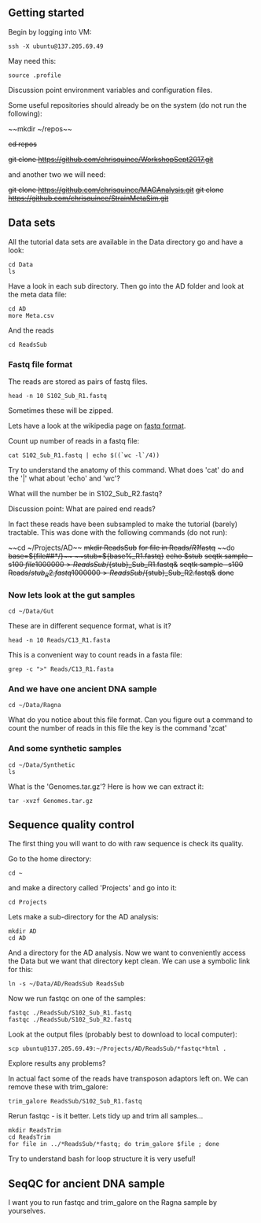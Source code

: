 ## Getting started


Begin by logging into VM:

```
ssh -X ubuntu@137.205.69.49
```

May need this:
```
source .profile 
```

Discussion point environment variables and configuration files.

Some useful repositories should already be on the system (do not run the following):


~~mkdir ~/repos~~

~~cd repos~~

~~git clone https://github.com/chrisquince/WorkshopSept2017.git~~


and another two we will need:


~~git clone https://github.com/chrisquince/MAGAnalysis.git~~
~~git clone https://github.com/chrisquince/StrainMetaSim.git~~

## Data sets

All the tutorial data sets are available in the Data directory go and have a look:

```
cd Data
ls
```

Have a look in each sub directory. Then go into the AD folder and look at the meta data file:

```
cd AD
more Meta.csv 
```

And the reads

```
cd ReadsSub
```

### Fastq file format

The reads are stored as pairs of fastq files.
```
head -n 10 S102_Sub_R1.fastq
```
Sometimes these will be zipped.

Lets have a look at the wikipedia page on [fastq format](https://en.wikipedia.org/wiki/FASTQ_format).

Count up number of reads in a fastq file:

```
cat S102_Sub_R1.fastq | echo $((`wc -l`/4))
```

Try to understand the anatomy of this command. What does 'cat' do and the '|' what about 'echo' and 'wc'? 


What will the number be in S102_Sub_R2.fastq?

Discussion point: What are paired end reads?

In fact these reads have been subsampled to make the tutorial (barely) tractable. This 
was done with the following commands (do not run):

~~cd ~/Projects/AD~~
~~mkdir ReadsSub~~
~~for file in Reads/*R1*fastq~~
~~do
    ~~base=${file##*/}~~
    ~~stub=${base%_R1.fastq}~~
    ~~echo $stub~~
    ~~seqtk sample -s100 $file 1000000 > ReadsSub/${stub}_Sub_R1.fastq&~~
    ~~seqtk sample -s100 Reads/${stub}_R2.fastq 1000000 > ReadsSub/${stub}_Sub_R2.fastq&~~
~~done~~


### Now lets look at the gut samples

```
cd ~/Data/Gut
```

These are in different sequence format, what is it?

```
head -n 10 Reads/C13_R1.fasta
```

This is a convenient way to count reads in a fasta file:
```
grep -c ">" Reads/C13_R1.fasta
```


### And we have one ancient DNA sample

```
cd ~/Data/Ragna
```

What do you notice about this file format. Can you figure out a command to count the number of reads in this file the key is the command 'zcat'

### And some synthetic samples

```
cd ~/Data/Synthetic
ls
```

What is the 'Genomes.tar.gz'? Here is how we can extract it:

```
tar -xvzf Genomes.tar.gz
```

## Sequence quality control

The first thing you will want to do with raw sequence is check its quality. 

Go to the home directory:

```
cd ~
```

and make a directory called 'Projects' and go into it:

```
cd Projects
```

Lets make a sub-directory for the AD analysis:

```
mkdir AD
cd AD
```

And a directory for the AD analysis. Now we want to conveniently access the Data but we 
want that directory kept clean. We can use a symbolic link for this:

```
ln -s ~/Data/AD/ReadsSub ReadsSub
```

Now we run fastqc on one of the samples:
```
fastqc ./ReadsSub/S102_Sub_R1.fastq
fastqc ./ReadsSub/S102_Sub_R2.fastq
```

Look at the output files (probably best to download to local computer):
```
scp ubuntu@137.205.69.49:~/Projects/AD/ReadsSub/*fastqc*html .
```

Explore results any problems?

In actual fact some of the reads have transposon adaptors left on. We can remove these with trim_galore:

```
trim_galore ReadsSub/S102_Sub_R1.fastq 
```

Rerun fastqc - is it better. Lets tidy up and trim all samples...


```
mkdir ReadsTrim
cd ReadsTrim
for file in ../*ReadsSub/*fastq; do trim_galore $file ; done
```

Try to understand bash for loop structure it is very useful!

## SeqQC for ancient DNA sample

I want you to run fastqc and trim_galore on the Ragna sample by yourselves.